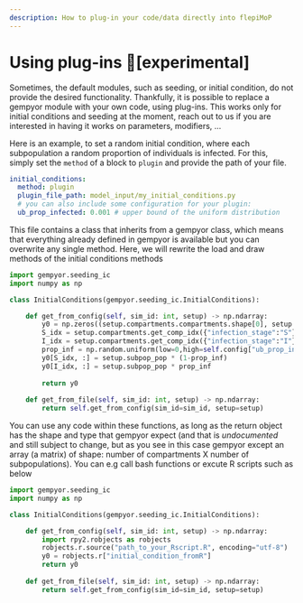 ```yaml
---
description: How to plug-in your code/data directly into flepiMoP
---
```


# Using plug-ins 🧩\[experimental]

Sometimes, the default modules, such as seeding, or initial condition, do not provide the desired functionality. Thankfully, it is possible to replace a gempyor module with your own code, using plug-ins. This works only for initial conditions and seeding at the moment, reach out to us if you are interested in having it works on parameters, modifiers, ...

Here is an example, to set a random initial condition, where each subpopulation a random proportion of individuals is infected. For this, simply set the  `method` of a block to `plugin` and provide the path of your file.

```yaml
initial_conditions:
  method: plugin
  plugin_file_path: model_input/my_initial_conditions.py
  # you can also include some configuration for your plugin:
  ub_prop_infected: 0.001 # upper bound of the uniform distribution
```

This file contains a class that inherits from a gempyor class, which means that everything already defined in gempyor is available but you can overwrite any single method. Here, we will rewrite the load and draw methods of the initial conditions methods

```python
import gempyor.seeding_ic
import numpy as np

class InitialConditions(gempyor.seeding_ic.InitialConditions):

    def get_from_config(self, sim_id: int, setup) -> np.ndarray:
        y0 = np.zeros((setup.compartments.compartments.shape[0], setup.nsubpops))
        S_idx = setup.compartments.get_comp_idx({"infection_stage":"S"})
        I_idx = setup.compartments.get_comp_idx({"infection_stage":"I"})
        prop_inf = np.random.uniform(low=0,high=self.config["ub_prop_infected"].get(), size=setup.nsubpops)
        y0[S_idx, :] = setup.subpop_pop * (1-prop_inf)
        y0[I_idx, :] = setup.subpop_pop * prop_inf
        
        return y0
    
    def get_from_file(self, sim_id: int, setup) -> np.ndarray:
        return self.get_from_config(sim_id=sim_id, setup=setup)
```

You can use any code within these functions, as long as the return object has the shape and type that gempyor expect (and that is _undocumented_ and still subject to change, but as you see in this case gempyor except an array (a matrix) of shape: number of compartments X number of subpopulations). You can e.g call bash functions or excute R scripts such as below

```python
import gempyor.seeding_ic
import numpy as np

class InitialConditions(gempyor.seeding_ic.InitialConditions):

    def get_from_config(self, sim_id: int, setup) -> np.ndarray:
        import rpy2.robjects as robjects
        robjects.r.source("path_to_your_Rscript.R", encoding="utf-8")
        y0 = robjects.r["initial_condition_fromR"]
        return y0
    
    def get_from_file(self, sim_id: int, setup) -> np.ndarray:
        return self.get_from_config(sim_id=sim_id, setup=setup)
```
